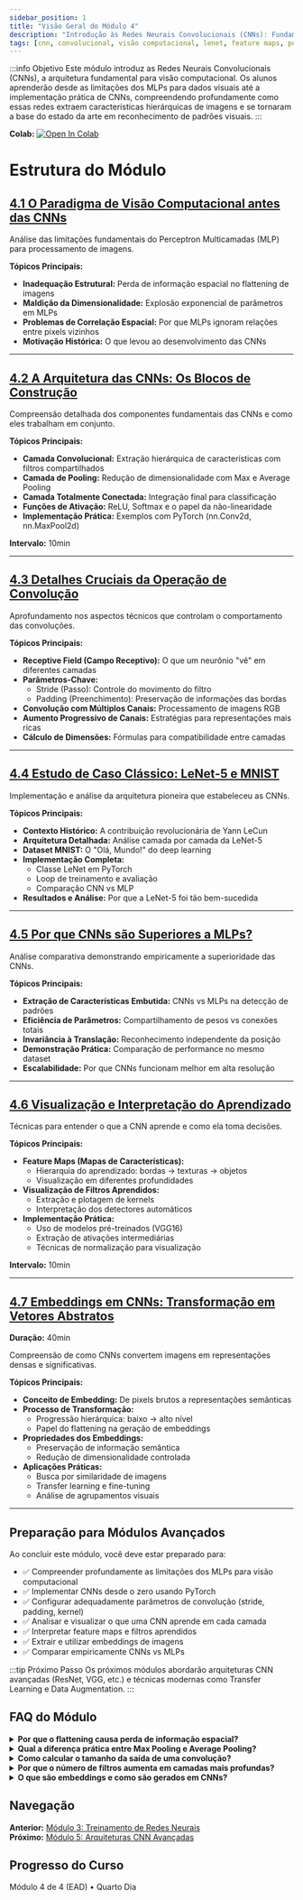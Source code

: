 ```yaml
---
sidebar_position: 1
title: "Visão Geral do Módulo 4"
description: "Introdução às Redes Neurais Convolucionais (CNNs): Fundamentos, Arquitetura e Aplicações em Visão Computacional"
tags: [cnn, convolucional, visão computacional, lenet, feature maps, pooling, embeddings]
---
```


:::info Objetivo
Este módulo introduz as Redes Neurais Convolucionais (CNNs), a arquitetura fundamental para visão computacional. Os alunos aprenderão desde as limitações dos MLPs para dados visuais até a implementação prática de CNNs, compreendendo profundamente como essas redes extraem características hierárquicas de imagens e se tornaram a base do estado da arte em reconhecimento de padrões visuais.
:::

**Colab:** [![Open In Colab](https://colab.research.google.com/assets/colab-badge.svg)](https://colab.research.google.com/drive/1vaqEVe8tcNqkKLqqY4H7olCYOUCPoZtE?usp=sharing)

# Estrutura do Módulo

## [4.1 O Paradigma de Visão Computacional antes das CNNs](./cnn_limitacoes_mlp)

Análise das limitações fundamentais do Perceptron Multicamadas (MLP) para processamento de imagens.

**Tópicos Principais:**
- **Inadequação Estrutural:** Perda de informação espacial no flattening de imagens
- **Maldição da Dimensionalidade:** Explosão exponencial de parâmetros em MLPs
- **Problemas de Correlação Espacial:** Por que MLPs ignoram relações entre pixels vizinhos
- **Motivação Histórica:** O que levou ao desenvolvimento das CNNs


---

## [4.2 A Arquitetura das CNNs: Os Blocos de Construção](./cnn_architecture)

Compreensão detalhada dos componentes fundamentais das CNNs e como eles trabalham em conjunto.

**Tópicos Principais:**
- **Camada Convolucional:** Extração hierárquica de características com filtros compartilhados
- **Camada de Pooling:** Redução de dimensionalidade com Max e Average Pooling
- **Camada Totalmente Conectada:** Integração final para classificação
- **Funções de Ativação:** ReLU, Softmax e o papel da não-linearidade
- **Implementação Prática:** Exemplos com PyTorch (nn.Conv2d, nn.MaxPool2d)


**Intervalo:** 10min

---

## [4.3 Detalhes Cruciais da Operação de Convolução](./convolution_details)

Aprofundamento nos aspectos técnicos que controlam o comportamento das convoluções.

**Tópicos Principais:**
- **Receptive Field (Campo Receptivo):** O que um neurônio "vê" em diferentes camadas
- **Parâmetros-Chave:**
  - Stride (Passo): Controle do movimento do filtro
  - Padding (Preenchimento): Preservação de informações das bordas
- **Convolução com Múltiplos Canais:** Processamento de imagens RGB
- **Aumento Progressivo de Canais:** Estratégias para representações mais ricas
- **Cálculo de Dimensões:** Fórmulas para compatibilidade entre camadas


---

## [4.4 Estudo de Caso Clássico: LeNet-5 e MNIST](./lenet_mnist)

Implementação e análise da arquitetura pioneira que estabeleceu as CNNs.

**Tópicos Principais:**
- **Contexto Histórico:** A contribuição revolucionária de Yann LeCun
- **Arquitetura Detalhada:** Análise camada por camada da LeNet-5
- **Dataset MNIST:** O "Olá, Mundo!" do deep learning
- **Implementação Completa:**
  - Classe LeNet em PyTorch
  - Loop de treinamento e avaliação
  - Comparação CNN vs MLP
- **Resultados e Análise:** Por que a LeNet-5 foi tão bem-sucedida


---

## [4.5 Por que CNNs são Superiores a MLPs?](./cnn_vs_mlp)

Análise comparativa demonstrando empiricamente a superioridade das CNNs.

**Tópicos Principais:**
- **Extração de Características Embutida:** CNNs vs MLPs na detecção de padrões
- **Eficiência de Parâmetros:** Compartilhamento de pesos vs conexões totais
- **Invariância à Translação:** Reconhecimento independente da posição
- **Demonstração Prática:** Comparação de performance no mesmo dataset
- **Escalabilidade:** Por que CNNs funcionam melhor em alta resolução


---

## [4.6 Visualização e Interpretação do Aprendizado](./cnn_visualization)

Técnicas para entender o que a CNN aprende e como ela toma decisões.

**Tópicos Principais:**
- **Feature Maps (Mapas de Características):**
  - Hierarquia do aprendizado: bordas → texturas → objetos
  - Visualização em diferentes profundidades
- **Visualização de Filtros Aprendidos:**
  - Extração e plotagem de kernels
  - Interpretação dos detectores automáticos
- **Implementação Prática:**
  - Uso de modelos pré-treinados (VGG16)
  - Extração de ativações intermediárias
  - Técnicas de normalização para visualização

**Intervalo:** 10min

---

## [4.7 Embeddings em CNNs: Transformação em Vetores Abstratos](./cnn_embeddings)
**Duração:** 40min

Compreensão de como CNNs convertem imagens em representações densas e significativas.

**Tópicos Principais:**
- **Conceito de Embedding:** De pixels brutos a representações semânticas
- **Processo de Transformação:**
  - Progressão hierárquica: baixo → alto nível
  - Papel do flattening na geração de embeddings
- **Propriedades dos Embeddings:**
  - Preservação de informação semântica
  - Redução de dimensionalidade controlada
- **Aplicações Práticas:**
  - Busca por similaridade de imagens
  - Transfer learning e fine-tuning
  - Análise de agrupamentos visuais

---

## Preparação para Módulos Avançados

Ao concluir este módulo, você deve estar preparado para:

- ✅ Compreender profundamente as limitações dos MLPs para visão computacional
- ✅ Implementar CNNs desde o zero usando PyTorch
- ✅ Configurar adequadamente parâmetros de convolução (stride, padding, kernel)
- ✅ Analisar e visualizar o que uma CNN aprende em cada camada
- ✅ Interpretar feature maps e filtros aprendidos
- ✅ Extrair e utilizar embeddings de imagens
- ✅ Comparar empiricamente CNNs vs MLPs

:::tip Próximo Passo
Os próximos módulos abordarão arquiteturas CNN avançadas (ResNet, VGG, etc.) e técnicas modernas como Transfer Learning e Data Augmentation.
:::

## FAQ do Módulo

<details>
<summary><strong>Por que o flattening causa perda de informação espacial?</strong></summary>
<p>O flattening converte uma matriz 2D em um vetor 1D, destruindo as relações de vizinhança entre pixels. Pixels que eram adjacentes na imagem podem ficar distantes no vetor, fazendo com que a rede perca informações sobre bordas, contornos e estruturas espaciais.</p>
</details>

<details>
<summary><strong>Qual a diferença prática entre Max Pooling e Average Pooling?</strong></summary>
<p>Max Pooling preserva as características mais proeminentes (valores máximos), sendo mais robusto a pequenas variações. Average Pooling suaviza as características, mantendo mais informação da região, mas pode diluir características importantes. Max Pooling é geralmente preferido.</p>
</details>

<details>
<summary><strong>Como calcular o tamanho da saída de uma convolução?</strong></summary>
<p>Use a fórmula: O = ⌊(I - K + 2P)/S⌋ + 1, onde O = saída, I = entrada, K = kernel, P = padding, S = stride. Por exemplo: entrada 28x28, kernel 5x5, padding 0, stride 1 → saída = ⌊(28-5+0)/1⌋ + 1 = 24.</p>
</details>

<details>
<summary><strong>Por que o número de filtros aumenta em camadas mais profundas?</strong></summary>
<p>Camadas iniciais detectam características simples (bordas), precisando de poucos filtros. Camadas profundas combinam essas características para detectar padrões complexos, necessitando mais filtros. É comum dobrar o número de filtros quando a dimensão espacial é reduzida pela metade.</p>
</details>

<details>
<summary><strong>O que são embeddings e como são gerados em CNNs?</strong></summary>
<p>Embeddings são representações vetoriais densas que capturam o significado semântico de uma imagem. São gerados pelo processo de flattening da saída das últimas camadas convolucionais, transformando mapas de características 3D em vetores 1D que preservam informação de alto nível.</p>
</details>

## Navegação

**Anterior:** [Módulo 3: Treinamento de Redes Neurais](../modulo3/)  
**Próximo:** [Módulo 5: Arquiteturas CNN Avançadas](../modulo5/)

## Progresso do Curso

Módulo 4 de 4 (EAD) • Quarto Dia